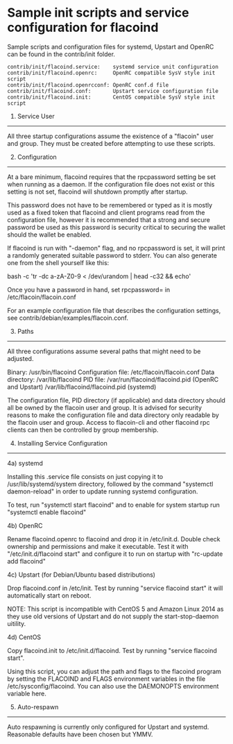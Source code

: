 Sample init scripts and service configuration for flacoind
==========================================================

Sample scripts and configuration files for systemd, Upstart and OpenRC
can be found in the contrib/init folder.

    contrib/init/flacoind.service:    systemd service unit configuration
    contrib/init/flacoind.openrc:     OpenRC compatible SysV style init script
    contrib/init/flacoind.openrcconf: OpenRC conf.d file
    contrib/init/flacoind.conf:       Upstart service configuration file
    contrib/init/flacoind.init:       CentOS compatible SysV style init script

1. Service User
---------------------------------

All three startup configurations assume the existence of a "flacoin" user
and group.  They must be created before attempting to use these scripts.

2. Configuration
---------------------------------

At a bare minimum, flacoind requires that the rpcpassword setting be set
when running as a daemon.  If the configuration file does not exist or this
setting is not set, flacoind will shutdown promptly after startup.

This password does not have to be remembered or typed as it is mostly used
as a fixed token that flacoind and client programs read from the configuration
file, however it is recommended that a strong and secure password be used
as this password is security critical to securing the wallet should the
wallet be enabled.

If flacoind is run with "-daemon" flag, and no rpcpassword is set, it will
print a randomly generated suitable password to stderr.  You can also
generate one from the shell yourself like this:

bash -c 'tr -dc a-zA-Z0-9 < /dev/urandom | head -c32 && echo'

Once you have a password in hand, set rpcpassword= in /etc/flacoin/flacoin.conf

For an example configuration file that describes the configuration settings,
see contrib/debian/examples/flacoin.conf.

3. Paths
---------------------------------

All three configurations assume several paths that might need to be adjusted.

Binary:              /usr/bin/flacoind
Configuration file:  /etc/flacoin/flacoin.conf
Data directory:      /var/lib/flacoind
PID file:            /var/run/flacoind/flacoind.pid (OpenRC and Upstart)
                     /var/lib/flacoind/flacoind.pid (systemd)

The configuration file, PID directory (if applicable) and data directory
should all be owned by the flacoin user and group.  It is advised for security
reasons to make the configuration file and data directory only readable by the
flacoin user and group.  Access to flacoin-cli and other flacoind rpc clients
can then be controlled by group membership.

4. Installing Service Configuration
-----------------------------------

4a) systemd

Installing this .service file consists on just copying it to
/usr/lib/systemd/system directory, followed by the command
"systemctl daemon-reload" in order to update running systemd configuration.

To test, run "systemctl start flacoind" and to enable for system startup run
"systemctl enable flacoind"

4b) OpenRC

Rename flacoind.openrc to flacoind and drop it in /etc/init.d.  Double
check ownership and permissions and make it executable.  Test it with
"/etc/init.d/flacoind start" and configure it to run on startup with
"rc-update add flacoind"

4c) Upstart (for Debian/Ubuntu based distributions)

Drop flacoind.conf in /etc/init.  Test by running "service flacoind start"
it will automatically start on reboot.

NOTE: This script is incompatible with CentOS 5 and Amazon Linux 2014 as they
use old versions of Upstart and do not supply the start-stop-daemon uitility.

4d) CentOS

Copy flacoind.init to /etc/init.d/flacoind. Test by running "service flacoind start".

Using this script, you can adjust the path and flags to the flacoind program by
setting the FLACOIND and FLAGS environment variables in the file
/etc/sysconfig/flacoind. You can also use the DAEMONOPTS environment variable here.

5. Auto-respawn
-----------------------------------

Auto respawning is currently only configured for Upstart and systemd.
Reasonable defaults have been chosen but YMMV.
